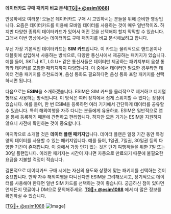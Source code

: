 **데이터카드 구매 패키지 비교 분석[[TG💪+ @esim1088](https://t.me/s/esim1088)]**

안녕하세요 여러분! 오늘은 데이터카드 구매 시 고민하시는 분들을 위해 준비한 영상입니다. 요즘은 데이터카드를 이용해 모바일 데이터를 사용하는 것이 매우 일반적이죠. 하지만 다양한 종류의 데이터카드가 있어서 어떤 것을 선택해야 할지 막막할 수 있습니다. 그래서 이번 영상에서는 데이터카드 구매 패키지를 비교 분석해보려고 합니다.

우선 가장 기본적인 데이터카드는 **SIM 카드**입니다. 이 카드는 물리적으로 핸드폰이나 태블릿에 삽입해서 사용하는 방식으로, 다양한 통신사에서 제공하는 패키지가 있습니다. 예를 들어, SKT나 KT, LG U+ 같은 통신사들은 데이터만 제공하는 패키지부터 음성 통화와 데이터를 포함한 패키지까지 다양합니다. 이 중에서 데이터만 필요한 경우라면 데이터 전용 패키지를 추천드리며, 음성 통화도 필요하다면 음성 통화 포함 패키지를 선택하시면 됩니다.

다음으로는 **ESIM**을 소개하겠습니다. ESIM은 SIM 카드를 물리적으로 제거하고 디지털 형태로 사용하는 방식입니다. 이 방식은 여러 장치에서 쉽게 스위치할 수 있다는 장점이 있습니다. 예를 들어, 한 번 ESIM을 등록하면 여러 기기에서 간단하게 데이터를 공유할 수 있습니다. 특히 해외여행을 자주 다니는 분들에게 유용하죠. ESIM은 일반적으로 앱을 통해 등록하기 때문에 간편하고 편리합니다. 하지만 모든 기기는 ESIM을 지원하지 않으니 사전에 확인하는 것이 중요합니다.

마지막으로 소개할 것은 **데이터 플랜 패키지**입니다. 데이터 플랜은 일정 기간 동안 특정 양의 데이터를 사용할 수 있는 패키지입니다. 예를 들어, 1일권, 7일권, 30일권 등의 다양한 기간이 존재합니다. 이 중에서 가장 인기 있는 것은 단기 여행객들을 위한 7일 또는 30일 플랜입니다. 이러한 패키지는 시간이 지나면 자동으로 만료되기 때문에 불필요한 요금을 지불할 걱정이 적습니다.

결론적으로 데이터카드 구매 시에는 자신의 용도와 상황에 맞는 패키지를 선택하는 것이 중요합니다. 만약 자주 해외여행을 다니신다면 ESIM을 고려해보시고, 장기적으로 데이터를 사용해야 한다면 일반 SIM 카드를 선택하는 것이 좋습니다. 궁금하신 점이 있다면 언제든지 댓글이나 DM으로 문의해주세요. **[TG💪+ @esim1088](https://t.me/s/esim1088)** 에서 더 많은 정보를 확인하실 수 있습니다.

[[TG💪+ @esim1088](https://t.me/s/esim1088) ![Image](https://i.postimg.cc/Y0z9fWf4/image.png)]
